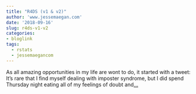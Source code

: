 ```yaml
---
title: "R4DS (v1 & v2)"
author: 'www.jessemaegan.com'
date: '2018-09-16'
slug: r4ds-v1-v2
categories:
- bloglink
tags:
  - rstats
  - jessemaegancom
---
```


As all amazing opportunities in my life are wont to do, it started with a tweet: It’s rare that I find myself dealing with imposter syndrome, but I did spend Thursday night eating all of my feelings of doubt and[... <i class="fas fa-external-link-alt"></i>](https://www.jessemaegan.com/post/r4ds-v1-v2-a-retrospective/)

